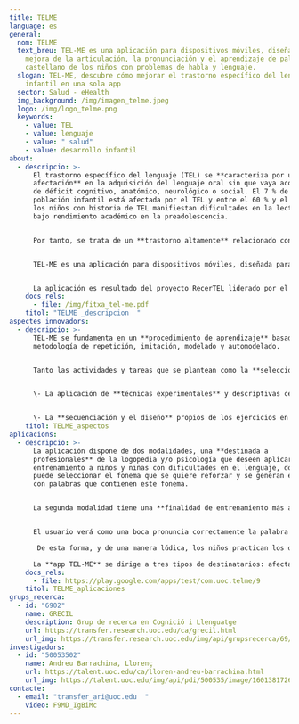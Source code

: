 ```yaml
---
title: TELME
language: es
general:
  nom: TELME
  text_breu: TEL-ME es una aplicación para dispositivos móviles, diseñada para la
    mejora de la articulación, la pronunciación y el aprendizaje de palabras en
    castellano de los niños con problemas de habla y lenguaje.
  slogan: TEL-ME, descubre cómo mejorar el trastorno específico del lenguaje
    infantil en una sola app
  sector: Salud - eHealth
  img_background: /img/imagen_telme.jpeg
  logo: /img/logo_telme.png
  keywords:
    - value: TEL
    - value: lenguaje
    - value: " salud"
    - value: desarrollo infantil
about:
  - descripcio: >-
      El trastorno específico del lenguaje (TEL) se **caracteriza por una
      afectación** en la adquisición del lenguaje oral sin que vaya acompañada
      de déficit cognitivo, anatómico, neurológico o social. El 7 % de la
      población infantil está afectada por el TEL y entre el 60 % y el 80 % de
      los niños con historia de TEL manifiestan dificultades en la lectura y un
      bajo rendimiento académico en la preadolescencia. 


      Por tanto, se trata de un **trastorno altamente** relacionado con el fracaso escolar. 


      TEL-ME es una aplicación para dispositivos móviles, diseñada para la mejora de la articulación, la pronunciación y el aprendizaje de palabras en castellano de niños y niñas con problemas de habla y lenguaje. Proporciona de **manera autónoma y didáctica** una mejora y una recuperación eficiente en los trastornos específicos del lenguaje infantil. 


      La aplicación es resultado del proyecto RecerTEL liderado por el grupo de investigación en cognición y lenguaje (GRECIL), el cual ofrece servicios especializados y pretende dotar de herramientas y recursos a familias y **profesionales relacionados con la adquisición** y los trastornos del lenguaje, concretamente a los afectados por el trastorno específico del lenguaje (TEL).
    docs_rels:
      - file: /img/fitxa_tel-me.pdf
    titol: "TELME _descripcion  "
aspectes_innovadors:
  - descripcio: >-
      TEL-ME se fundamenta en un **procedimiento de aprendizaje** basado en la
      metodología de repetición, imitación, modelado y automodelado. 


      Tanto las actividades y tareas que se plantean como la **selección de las palabras** y la presentación de las mismas se han realizado en base a criterios basados en la evidencia científica en el ámbito de la adquisición del lenguaje en niños con y sin dificultades. Destacan como principales ventajas: 


      \- La aplicación de **técnicas experimentales** y descriptivas centradas en los aspectos fonológicos, gramaticales y conceptuales de las palabras.


      \- La **secuenciación y el diseño** propios de los ejercicios en base a procesos cognitivos que intervienen en la adquisición y articulación del lenguaje.
    titol: TELME_aspectos  
aplicacions:
  - descripcio: >-
      La aplicación dispone de dos modalidades, una **destinada a
      profesionales** de la logopedia y/o psicología que deseen aplicar el
      entrenamiento a niños y niñas con dificultades en el lenguaje, donde se
      puede seleccionar el fonema que se quiere reforzar y se generan ejercicios
      con palabras que contienen este fonema. 


      La segunda modalidad tiene una **finalidad de entrenamiento más autónoma** y lúdica por parte de los niños y niñas con dificultades (con o sin la supervisión de un adulto). 


      El usuario verá como una boca pronuncia correctamente la palabra sobre su misma cara, mejorando la comprensión del niño respecto a cómo **debería pronunciarse tal palabra**.

       De esta forma, y de una manera lúdica, los niños practican los distintos fonemas y aprenden nuevas palabras. 

      La **app TEL-ME** se dirige a tres tipos de destinatarios: afectados directa o indirectamente por el trastorno (niños y padres), prescriptores de servicios (organismos públicos y profesionales de la educación), profesionales clínicos (psicólogos, médicos, logopedas...).
    docs_rels:
      - file: https://play.google.com/apps/test/com.uoc.telme/9
    titol: TELME_aplicaciones 
grups_recerca:
  - id: "6902"
    name: GRECIL
    description: Grup de recerca en Cognició i Llenguatge
    url: https://transfer.research.uoc.edu/ca/grecil.html
    url_img: https://transfer.research.uoc.edu/img/api/grupsrecerca/69/image/1588435812349
investigadors:
  - id: "50053502"
    name: Andreu Barrachina, Llorenç
    url: https://talent.uoc.edu/ca/lloren-andreu-barrachina.html
    url_img: https://talent.uoc.edu/img/api/pdi/500535/image/1601381726154
contacte:
  - email: "transfer_ari@uoc.edu  "
    video: F9MD_IgBiMc
---
```

